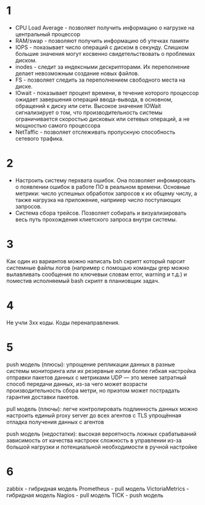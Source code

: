 # 1

- CPU Load Average - позволяет получить информацию о нагрузке на центральный процессор
- RAM/swap - позволяют получить информацию об утечках памяти
- IOPS - показывает число операций с диском в секунду. Слишком большие значения могут косвенно свидетельствовать о проблемах диском.
- inodes - следит за индексными дескрипторами. Их переполнение делает невозможным создание новых файлов.
- FS - позволяет следить за переполнением свободного места на диске.
- IOwait - показывает процент времени, в течение которого процессор ожидает завершения операций ввода-вывода, в основном, обращений к диску или сети. Высокое значение IOWait сигнализирует о том, что производительность системы ограничивается скоростью дисковых или сетевых операций, а не мощностью самого процессора 
- NetTaffic - позволяет отслеживать пропускную способность сетевого трафика.

# 2

- Настроить систему перхвата ошибок. Она позволяет инфомировать о появлении ошибок в работе ПО в реальном времени. Основные метрики: число успешных обработок запросов к их общему числу, а также нагрузка на приложение, наприиер число поступающих запросов.
- Система сбора трейсов. Позволяет собирать и визуализировать весь путь прохождения клиетского запроса внутри системы.

# 3

Как один из вариантов можно написать bsh скрипт который парсит системные файлы логов (например с помощью команды grep можно вылавливать сообщения по ключевыи словам error, warning и т.д.) и поместив исполняемый bash скрипт в планиовщик задач.

# 4

Не учли 3xx коды. Коды перенаправления.

# 5

push модель (плюсы):
  упрощение репликации данных в разные системы мониторинга или их резервные копии
  более гибкая настройка отправки пакетов данных с метриками
  UDP — это менее затратный способ передачи данных, из-за чего может возрасти производительность сбора метри, но приэтом может пострадать гарантия доставки пакетов.

pull модель (плючы):
  легче контролировать подлинность данных
  можно настроить единый proxy server до всех агентов с TLS
  упрощённая отладка получения данных с агентов
  
push модель (недостатки):
  высокая вероятность ложных срабатываний
  зависимость от качества настроек
  сложность в управлении из-за большой нагрузки и потенциальной необходимости в ручной настройке

# 6

 zabbix - гибридная модель
 Prometheus - pull модель
 VictoriaMetrics - гибридная модель
 Nagios - pull модель
 TICK - push  модель

 
